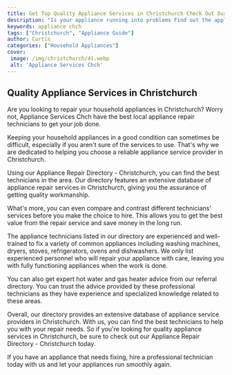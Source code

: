 ```yaml
---
title: Get Top Quality Appliance Services in Christchurch Check Out Our Appliance Services Chch
description: "Is your appliance running into problems Find out the appliance services in Christchurch that provide top-quality services Get the detailed information here"
keywords: appliance chch
tags: ["Christchurch", "Appliance Guide"]
author: Curtis
categories: ["Household Appliances"]
cover: 
 image: /img/christchurch/41.webp
 alt: 'Appliance Services Chch'
---
```

## Quality Appliance Services in Christchurch
Are you looking to repair your household appliances in Christchurch? Worry not, Appliance Services Chch have the best local appliance repair technicians to get your job done.

Keeping your household appliances in a good condition can sometimes be difficult, especially if you aren't sure of the services to use. That's why we are dedicated to helping you choose a reliable appliance service provider in Christchurch.

Using our Appliance Repair Directory - Christchurch, you can find the best technicians in the area. Our directory features an extensive database of appliance repair services in Christchurch, giving you the assurance of getting quality workmanship.

What's more, you can even compare and contrast different technicians' services before you make the choice to hire. This allows you to get the best value from the repair service and save money in the long run.

The appliance technicians listed in our directory are experienced and well-trained to fix a variety of common appliances including washing machines, dryers, stoves, refrigerators, ovens and dishwashers. We only list experienced personnel who will repair your appliance with care, leaving you with fully functioning appliances when the work is done.

You can also get expert hot water and gas heater advice from our referral directory. You can trust the advice provided by these professional technicians as they have experience and specialized knowledge related to these areas.

Overall, our directory provides an extensive database of appliance service providers in Christchurch. With us, you can find the best technicians to help you with your repair needs. So if you're looking for quality appliance services in Christchurch, be sure to check out our Appliance Repair Directory - Christchurch today. 

If you have an appliance that needs fixing, hire a professional technician today with us and let your appliances run smoothly again.
